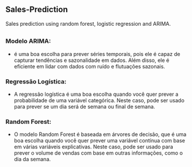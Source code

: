 ## Sales-Prediction
Sales prediction using random forest, logistic regression and ARIMA.
##
### Modelo ARIMA: 
  - é uma boa escolha para prever séries temporais, pois ele é capaz de capturar tendências e sazonalidade em dados. Além disso, ele é eficiente em lidar com dados com ruído e flutuações sazonais.

### Regressão Logística: 
  - A regressão logística é uma boa escolha quando você quer prever a probabilidade de uma variável categórica. Neste caso, pode ser usado para prever se um dia será de semana ou final de semana.

### Random Forest: 
 - O modelo Random Forest é baseada em árvores de decisão, que é uma boa escolha quando você quer prever uma variável contínua com base em várias variáveis explicativas. Neste caso, pode ser usado para prever o volume de vendas com base em outras informações, como o dia da semana.
